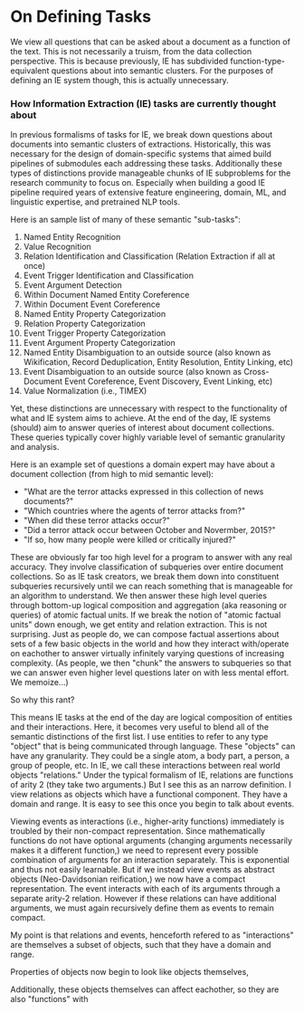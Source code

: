 # On Defining Tasks

We view all questions that can be asked about a document as a function of the text. This is not necessarily a truism, from the data collection perspective. 
This is because previously, IE has subdivided function-type-equivalent questions about into semantic clusters. For the purposes of defining an IE system though, this is actually unnecessary.

### How Information Extraction (IE) tasks are currently thought about

In previous formalisms of tasks for IE, we break down questions about documents into semantic clusters of extractions. 
Historically, this was necessary for the design of domain-specific systems that aimed build pipelines of submodules each addressing these tasks.
Additionally these types of distinctions provide manageable chunks of IE subproblems for the research community to focus on. 
Especially when building a good IE pipeline required years of extensive feature engineering, domain, ML, and linguistic expertise, and pretrained NLP tools.

Here is an sample list of many of these semantic "sub-tasks":

1. Named Entity Recognition
2. Value Recognition
3. Relation Identification and Classification (Relation Extraction if all at once)
4. Event Trigger Identification and Classification
5. Event Argument Detection
6. Within Document Named Entity Coreference
7. Within Document Event Coreference
8. Named Entity Property Categorization
9. Relation Property Categorization
10. Event Trigger Property Categorization
11. Event Argument Property Categorization
12. Named Entity Disambiguation to an outside source (also known as Wikification, Record Deduplication, Entity Resolution, Entity Linking, etc)
13. Event Disambiguation to an outside source (also known as Cross-Document Event Coreference, Event Discovery, Event Linking, etc)
14. Value Normalization (i.e., TIMEX)

Yet, these distinctions are unnecessary with respect to the functionality of what and IE system aims to achieve. 
At the end of the day, IE systems (should) aim to answer queries of interest about document collections.
These queries typically cover highly variable level of semantic granularity and analysis.

Here is an example set of questions a domain expert may have about a document collection (from high to mid semantic level): 

* "What are the terror attacks expressed in this collection of news documents?"
* "Which countries where the agents of terror attacks from?"
* "When did these terror attacks occur?"
* "Did a terror attack occur between October and Novermber, 2015?"
* "If so, how many people were killed or critically injured?"

These are obviously far too high level for a program to answer with any real accuracy. 
They involve classification of subqueries over entire document collections.
So as IE task creators, we break them down into constituent subqueries recursively until we can reach something that is manageable for an algorithm to understand. 
We then answer these high level queries through bottom-up logical composition and aggregation (aka reasoning or queries) of atomic factual units.
If we break the notion of "atomic factual units" down enough, we get entity and relation extraction.
This is not surprising. Just as people do, we can compose factual assertions about sets of a few basic objects in the world 
and how they interact with/operate on eachother to answer virtually infinitely varying questions of increasing complexity.
(As people, we then "chunk" the answers to subqueries so that we can answer even higher level questions later on with less mental effort. We memoize...)

So why this rant?

This means IE tasks at the end of the day are logical composition of entities and their interactions. 
Here, it becomes very useful to blend all of the semantic distinctions of the first list.
I use entities to refer to any type "object" that is being communicated through language. These "objects" can have any granularity. 
They could be a single atom, a body part, a person, a group of people, etc.
In IE, we call these interactions between real world objects "relations." 
Under the typical formalism of IE, relations are functions of arity 2 (they take two arguments.)
But I see this as an narrow definition.
I view relations as objects which have a functional component. They have a domain and range.
It is easy to see this once you begin to talk about events.

Viewing events as interactions (i.e., higher-arity functions) immediately is troubled by their non-compact representation.
Since mathematically functions do not have optional arguments (changing arguments necessarily makes it a different function,)
we need to represent every possible combination of arguments for an interaction separately. This is exponential and thus not easily learnable.
But if we instead view events as abstract objects (Neo-Davidsonian reification,) we now have a compact representation. 
The event interacts with each of its arguments through a separate arity-2 relation.
However if these relations can have additional arguments, we must again recursively define them as events to remain compact.

My point is that relations and events, henceforth refered to as "interactions" are themselves a subset of objects, such that they have a domain and range.

Properties of objects now begin to look like objects themselves, 

Additionally, these objects themselves can affect eachother, so they are also "functions" with 
